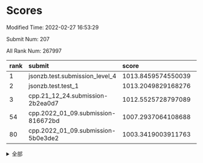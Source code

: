 # Scores

Modified Time: 2022-02-27 16:53:29

Submit Num: 207

All Rank Num: 267997

| rank |               submit               |       score        |       sigma        | pk_num |
| :--- | :--------------------------------- | :----------------- | :----------------- | :----- |
| 1    | jsonzb.test.submission_level_4     | 1013.8459574550039 | 0.8193061800031634 | 5179   |
| 2    | jsonzb.test.test_1                 | 1013.2049829168276 | 0.7993158143512257 | 5178   |
| 3    | cpp.21_12_24.submission-2b2ea0d7   | 1012.5525728797089 | 0.7966411529630664 | 5179   |
| 54   | cpp.2022_01_09.submission-816672bd | 1007.2937064108688 | 0.727596041396294  | 5174   |
| 80   | cpp.2022_01_09.submission-5b0e3de2 | 1003.3419003911763 | 0.7160519557223244 | 5174   |


<details>
<summary>全部</summary>

| rank |                 submit                 |       score        |       sigma        | pk_num |
| :--- | :------------------------------------- | :----------------- | :----------------- | :----- |
| 1    | jsonzb.test.submission_level_4         | 1013.8459574550039 | 0.8193061800031634 | 5179   |
| 2    | jsonzb.test.test_1                     | 1013.2049829168276 | 0.7993158143512257 | 5178   |
| 3    | cpp.21_12_24.submission-2b2ea0d7       | 1012.5525728797089 | 0.7966411529630664 | 5179   |
| 4    | gobigger.level_3.submission_level_3_38 | 1012.1284314182916 | 0.7793389722337516 | 5177   |
| 5    | gobigger.level_3.submission_level_3_44 | 1011.6914137929158 | 0.7713388997273317 | 5185   |
| 6    | gobigger.level_3.submission_level_3_19 | 1011.3786376868119 | 0.7703838886853381 | 5183   |
| 7    | gobigger.level_3.submission_level_3_5  | 1011.2602706191461 | 0.796206537223532  | 5174   |
| 8    | gobigger.level_3.submission_level_3_31 | 1010.9170596222195 | 0.764209798221565  | 5182   |
| 9    | gobigger.level_3.submission_level_3_34 | 1010.8734423040219 | 0.7375120281648255 | 5178   |
| 10   | gobigger.level_3.submission_level_3_42 | 1010.7539764284815 | 0.748997627409468  | 5180   |
| 11   | gobigger.level_3.submission_level_3_8  | 1010.7398483221883 | 0.7750203325723467 | 5180   |
| 12   | gobigger.level_3.submission_level_3_36 | 1010.6246193482714 | 0.7511436155584099 | 5175   |
| 13   | gobigger.level_3.submission_level_3_32 | 1010.5880180454259 | 0.7602772426643277 | 5180   |
| 14   | gobigger.level_3.submission_level_3_16 | 1010.554153723205  | 0.7656446612611295 | 5176   |
| 15   | gobigger.level_3.submission_level_3_35 | 1010.5043415787507 | 0.7774767741492115 | 5177   |
| 16   | gobigger.level_3.submission_level_3_18 | 1010.3990417408407 | 0.7685535455331028 | 5177   |
| 17   | gobigger.level_3.submission_level_3_22 | 1010.3821252276948 | 0.7588463015153609 | 5179   |
| 18   | gobigger.level_3.submission_level_3_46 | 1010.3620271571511 | 0.7709990869688466 | 5175   |
| 19   | gobigger.level_3.submission_level_3_10 | 1010.3485954831476 | 0.7572494015281771 | 5180   |
| 20   | gobigger.level_3.submission_level_3_15 | 1010.3027575546581 | 0.7687989543636182 | 5183   |
| 21   | gobigger.level_3.submission_level_3_40 | 1010.24343910573   | 0.7630406255499796 | 5182   |
| 22   | gobigger.level_3.submission_level_3_24 | 1010.2350285460745 | 0.7642977452880445 | 5179   |
| 23   | gobigger.level_3.submission_level_3_6  | 1010.1547954893988 | 0.794017859171057  | 5180   |
| 24   | gobigger.level_3.submission_level_3_48 | 1010.114737633108  | 0.7607444181683992 | 5180   |
| 25   | gobigger.level_3.submission_level_3_21 | 1010.0024756099068 | 0.7638602224995981 | 5177   |
| 26   | gobigger.level_3.submission_level_3_3  | 1009.9928809568667 | 0.7578555395354849 | 5177   |
| 27   | gobigger.level_3.submission_level_3_25 | 1009.987855076349  | 0.7638898869229711 | 5175   |
| 28   | gobigger.level_3.submission_level_3_1  | 1009.9689808298132 | 0.7470155280172075 | 5179   |
| 29   | gobigger.level_3.submission_level_3_23 | 1009.957640376393  | 0.7535315716179549 | 5176   |
| 30   | gobigger.level_3.submission_level_3_30 | 1009.9114728371068 | 0.7661453579899417 | 5178   |
| 31   | gobigger.level_3.submission_level_3_14 | 1009.9105753890393 | 0.7420489038127821 | 5179   |
| 32   | gobigger.level_3.submission_level_3_13 | 1009.8426734507021 | 0.749188190087228  | 5178   |
| 33   | gobigger.level_3.submission_level_3_41 | 1009.8277575127332 | 0.7467940467603389 | 5176   |
| 34   | gobigger.level_3.submission_level_3_27 | 1009.7708488246956 | 0.7714524824216612 | 5181   |
| 35   | gobigger.level_3.submission_level_3_7  | 1009.7706767463436 | 0.7428444979861857 | 5177   |
| 36   | gobigger.level_3.submission_level_3_37 | 1009.7225266478486 | 0.7433205047251691 | 5180   |
| 37   | gobigger.level_3.submission_level_3_28 | 1009.7078684333148 | 0.767439386153833  | 5176   |
| 38   | gobigger.level_3.submission_level_3_4  | 1009.6295657434946 | 0.7567905673540875 | 5179   |
| 39   | gobigger.level_3.submission_level_3_33 | 1009.5819546766646 | 0.7535656658222464 | 5178   |
| 40   | gobigger.level_3.submission_level_3_45 | 1009.5469570512142 | 0.7516948234888065 | 5180   |
| 41   | gobigger.level_3.submission_level_3_9  | 1009.4505882520056 | 0.7469161497692034 | 5182   |
| 42   | gobigger.level_3.submission_level_3_2  | 1009.444340386512  | 0.7416840339714617 | 5181   |
| 43   | gobigger.level_3.submission_level_3_12 | 1009.4158573787473 | 0.7489805361930576 | 5174   |
| 44   | gobigger.level_3.submission_level_3_39 | 1009.3745217692449 | 0.7506858835970689 | 5178   |
| 45   | gobigger.level_3.submission_level_3_47 | 1009.2739451349103 | 0.7576706578749124 | 5178   |
| 46   | gobigger.level_3.submission_level_3_20 | 1009.0651275604998 | 0.7394509332039573 | 5177   |
| 47   | gobigger.level_3.submission_level_3_11 | 1008.9583063618367 | 0.741325359108067  | 5180   |
| 48   | gobigger.level_3.submission_level_3_17 | 1008.9207263171779 | 0.7356222057644356 | 5180   |
| 49   | gobigger.level_3.submission_level_3_43 | 1008.8241293093292 | 0.7269806245546976 | 5177   |
| 50   | gobigger.level_3.submission_level_3_26 | 1008.7860970863218 | 0.7489496793283278 | 5178   |
| 51   | gobigger.level_3.submission_level_3_29 | 1008.7834572980431 | 0.7611831131665457 | 5179   |
| 52   | gobigger.level_3.submission_level_3_49 | 1008.6561381798849 | 0.7350496453053414 | 5177   |
| 53   | gobigger.level_3.submission_level_3_0  | 1008.3752712028653 | 0.7481133105682917 | 5176   |
| 54   | cpp.2022_01_09.submission-816672bd     | 1007.2937064108688 | 0.727596041396294  | 5174   |
| 55   | gobigger.level_1.submission_level_1_42 | 1004.8929414567085 | 0.728992191205841  | 5178   |
| 56   | gobigger.level_1.submission_level_1_1  | 1004.4821502598393 | 0.7323965264444138 | 5176   |
| 57   | gobigger.level_1.submission_level_1_13 | 1004.4786660397145 | 0.7163131175073363 | 5177   |
| 58   | gobigger.level_1.submission_level_1_7  | 1004.4082620894022 | 0.7178739873829265 | 5181   |
| 59   | gobigger.level_1.submission_level_1_17 | 1004.3381480457438 | 0.7216875771675281 | 5186   |
| 60   | gobigger.level_1.submission_level_1_11 | 1004.2031525609133 | 0.7254432061736167 | 5177   |
| 61   | gobigger.level_1.submission_level_1_46 | 1004.1802595998864 | 0.7144545154585937 | 5177   |
| 62   | gobigger.level_1.submission_level_1_40 | 1004.1398529519695 | 0.7211882507905645 | 5177   |
| 63   | gobigger.level_1.submission_level_1_41 | 1004.1349197335935 | 0.709387782626804  | 5182   |
| 64   | gobigger.level_1.submission_level_1_49 | 1004.0164109928409 | 0.7250101383466689 | 5181   |
| 65   | gobigger.level_1.submission_level_1_32 | 1003.9739568757313 | 0.7241453009737658 | 5178   |
| 66   | gobigger.level_1.submission_level_1_25 | 1003.8915425997218 | 0.7122742075134271 | 5180   |
| 67   | gobigger.level_1.submission_level_1_15 | 1003.8406889750473 | 0.7270252961177619 | 5182   |
| 68   | gobigger.level_1.submission_level_1_29 | 1003.8295012564947 | 0.711538623509615  | 5174   |
| 69   | gobigger.level_1.submission_level_1_16 | 1003.8221589369856 | 0.7229074883024391 | 5178   |
| 70   | gobigger.level_1.submission_level_1_48 | 1003.7967429869269 | 0.7098114135652025 | 5174   |
| 71   | gobigger.level_1.submission_level_1_24 | 1003.771578478432  | 0.7173618319940103 | 5182   |
| 72   | gobigger.level_1.submission_level_1_20 | 1003.7499836876268 | 0.7115805437255206 | 5183   |
| 73   | gobigger.level_1.submission_level_1_37 | 1003.7137239810826 | 0.7145044518798037 | 5184   |
| 74   | gobigger.level_1.submission_level_1_47 | 1003.6914466230523 | 0.7197246847956885 | 5175   |
| 75   | gobigger.level_1.submission_level_1_38 | 1003.6890909312009 | 0.7147074829966659 | 5177   |
| 76   | gobigger.level_1.submission_level_1_19 | 1003.6460315095661 | 0.7074477010012477 | 5179   |
| 77   | gobigger.level_1.submission_level_1_34 | 1003.6092002325713 | 0.7295578073039644 | 5181   |
| 78   | gobigger.level_1.submission_level_1_30 | 1003.6034663514253 | 0.715063118543394  | 5176   |
| 79   | gobigger.level_1.submission_level_1_39 | 1003.4972891666599 | 0.7195025266947549 | 5181   |
| 80   | cpp.2022_01_09.submission-5b0e3de2     | 1003.3419003911763 | 0.7160519557223244 | 5174   |
| 81   | gobigger.level_1.submission_level_1_14 | 1003.3067258539404 | 0.7110954106744659 | 5181   |
| 82   | gobigger.level_1.submission_level_1_5  | 1003.2927753570893 | 0.7038598179616276 | 5182   |
| 83   | gobigger.level_1.submission_level_1_31 | 1003.2774164431331 | 0.7069662671025003 | 5184   |
| 84   | gobigger.level_1.submission_level_1_36 | 1003.2704830266575 | 0.7130028766561898 | 5181   |
| 85   | gobigger.level_1.submission_level_1_2  | 1003.0900632657319 | 0.7365945797769379 | 5185   |
| 86   | gobigger.level_1.submission_level_1_9  | 1002.9631557570366 | 0.7218242726925432 | 5177   |
| 87   | gobigger.level_1.submission_level_1_10 | 1002.8984865972809 | 0.720586536344473  | 5180   |
| 88   | gobigger.level_1.submission_level_1_27 | 1002.8941388127076 | 0.7209716522738606 | 5178   |
| 89   | gobigger.level_1.submission_level_1_35 | 1002.8832285981889 | 0.7173329490068906 | 5180   |
| 90   | gobigger.level_1.submission_level_1_12 | 1002.8427412726603 | 0.7182722327534636 | 5175   |
| 91   | gobigger.level_1.submission_level_1_33 | 1002.8405690876544 | 0.7195344515972855 | 5177   |
| 92   | gobigger.level_1.submission_level_1_8  | 1002.8298731736506 | 0.71506985930271   | 5181   |
| 93   | gobigger.level_1.submission_level_1_28 | 1002.8272062937729 | 0.7167078543601982 | 5175   |
| 94   | gobigger.level_1.submission_level_1_21 | 1002.7619977828709 | 0.709614898021738  | 5179   |
| 95   | gobigger.level_1.submission_level_1_43 | 1002.7247825412924 | 0.7122636284766639 | 5180   |
| 96   | gobigger.level_1.submission_level_1_45 | 1002.682056508289  | 0.7198203513397234 | 5181   |
| 97   | gobigger.level_1.submission_level_1_4  | 1002.5963265459854 | 0.7053241782777482 | 5178   |
| 98   | gobigger.level_1.submission_level_1_23 | 1002.5925185737473 | 0.7138843675073027 | 5178   |
| 99   | gobigger.level_1.submission_level_1_0  | 1002.5724130878665 | 0.708883963904296  | 5179   |
| 100  | gobigger.level_1.submission_level_1_18 | 1002.4101963370744 | 0.7205018219389024 | 5185   |
| 101  | gobigger.level_1.submission_level_1_26 | 1002.3824801824619 | 0.707893423402557  | 5172   |
| 102  | gobigger.level_1.submission_level_1_22 | 1002.2253996711586 | 0.7220833105452961 | 5173   |
| 103  | gobigger.level_1.submission_level_1_6  | 1002.1454053572211 | 0.7160025876745746 | 5182   |
| 104  | gobigger.level_1.submission_level_1_44 | 1001.9498318656827 | 0.7211354801323935 | 5179   |
| 105  | gobigger.level_1.submission_level_1_3  | 1001.7972769312778 | 0.7174466348465738 | 5183   |
| 106  | gobigger.random.submission_random_38   | 997.197997155923   | 0.7017670243327516 | 5180   |
| 107  | gobigger.random.submission_random_12   | 997.191071414979   | 0.7112743693899657 | 5178   |
| 108  | gobigger.random.submission_random_19   | 997.1362943505086  | 0.714023271884873  | 5178   |
| 109  | gobigger.random.submission_random_23   | 996.9283005092972  | 0.723595599772037  | 5176   |
| 110  | gobigger.random.submission_random_20   | 996.8329525540447  | 0.7123148851863599 | 5179   |
| 111  | gobigger.random.submission_random_5    | 996.8262478107342  | 0.7089418452946852 | 5176   |
| 112  | gobigger.random.submission_random_36   | 996.7990268230034  | 0.706389932822382  | 5179   |
| 113  | gobigger.random.submission_random_24   | 996.5445321980123  | 0.7167563354732714 | 5178   |
| 114  | gobigger.random.submission_random_4    | 996.413011348745   | 0.710543075597568  | 5180   |
| 115  | gobigger.random.submission_random_28   | 996.3794125868801  | 0.7037163758822601 | 5180   |
| 116  | gobigger.random.submission_random_17   | 996.2962215914422  | 0.7176491694611488 | 5185   |
| 117  | gobigger.random.submission_random_18   | 996.2781260419313  | 0.7232761250885239 | 5184   |
| 118  | gobigger.random.submission_random_2    | 996.2763837459439  | 0.7197308021756454 | 5177   |
| 119  | gobigger.random.submission_random_3    | 996.2389176415813  | 0.7146177283599343 | 5176   |
| 120  | gobigger.random.submission_random_0    | 996.192970647747   | 0.7026968717530456 | 5172   |
| 121  | gobigger.random.submission_random_47   | 996.1888765286988  | 0.7012823927254928 | 5179   |
| 122  | gobigger.random.submission_random_34   | 996.1728156669861  | 0.6999847333097402 | 5175   |
| 123  | gobigger.random.submission_random_30   | 996.1703328175225  | 0.714331989538998  | 5178   |
| 124  | gobigger.random.submission_random_1    | 996.1625688846077  | 0.7121457396724159 | 5177   |
| 125  | gobigger.random.submission_random_22   | 996.1268311527949  | 0.7152688154568768 | 5176   |
| 126  | gobigger.random.submission_random_45   | 996.0879020726078  | 0.7003604813052016 | 5179   |
| 127  | gobigger.random.submission_random_13   | 996.0734369302285  | 0.7191162285240039 | 5180   |
| 128  | gobigger.random.submission_random_49   | 995.9981740479194  | 0.6981370066990512 | 5179   |
| 129  | gobigger.random.submission_random_35   | 995.9871899998477  | 0.7213721642419377 | 5179   |
| 130  | gobigger.random.submission_random_48   | 995.9807328586978  | 0.7097205904059893 | 5179   |
| 131  | gobigger.random.submission_random_42   | 995.972110897141   | 0.7101440748719117 | 5180   |
| 132  | gobigger.random.submission_random_43   | 995.9365847727597  | 0.708076308217792  | 5179   |
| 133  | gobigger.random.submission_random_15   | 995.9268512791855  | 0.7261753823196014 | 5180   |
| 134  | gobigger.random.submission_random_39   | 995.9119017077575  | 0.7117361832524516 | 5177   |
| 135  | gobigger.random.submission_random_27   | 995.8567391109003  | 0.7213716253190072 | 5179   |
| 136  | gobigger.random.submission_random_46   | 995.8312128998506  | 0.7133589619922281 | 5181   |
| 137  | gobigger.random.submission_random_33   | 995.7701709687819  | 0.6871911480154728 | 5182   |
| 138  | gobigger.random.submission_random_10   | 995.7471063593109  | 0.7075759753024671 | 5177   |
| 139  | gobigger.random.submission_random_41   | 995.6909146133987  | 0.7183579129583036 | 5175   |
| 140  | gobigger.random.submission_random_37   | 995.6743057946094  | 0.7026490699955321 | 5180   |
| 141  | gobigger.random.submission_random_32   | 995.6515149388954  | 0.7057331702509537 | 5178   |
| 142  | gobigger.random.submission_random_7    | 995.637122918558   | 0.7038221413667977 | 5177   |
| 143  | gobigger.random.submission_random_8    | 995.5355250853307  | 0.7184428270587808 | 5176   |
| 144  | gobigger.random.submission_random_16   | 995.473794891473   | 0.6993316534886168 | 5179   |
| 145  | gobigger.random.submission_random_21   | 995.4105998320699  | 0.7191377384957357 | 5177   |
| 146  | gobigger.random.submission_random_14   | 995.3839304272124  | 0.7131829859218063 | 5177   |
| 147  | gobigger.random.submission_random_29   | 995.3229296654026  | 0.709809263365581  | 5176   |
| 148  | gobigger.random.submission_random_9    | 995.2505107446151  | 0.7118891510876095 | 5179   |
| 149  | gobigger.random.submission_random_44   | 995.0917217306474  | 0.7186629794180907 | 5181   |
| 150  | gobigger.random.submission_random_6    | 995.0765087336733  | 0.7210210588579864 | 5186   |
| 151  | gobigger.random.submission_random_40   | 995.0047201766987  | 0.738981069322502  | 5182   |
| 152  | gobigger.random.submission_random_26   | 994.9904178030861  | 0.7097599737433569 | 5181   |
| 153  | gobigger.random.submission_random_11   | 994.8363449051162  | 0.7095143189844215 | 5175   |
| 154  | gobigger.level_2.submission_level_2_13 | 994.2419000252784  | 0.7246226189828414 | 5180   |
| 155  | gobigger.level_2.submission_level_2_29 | 994.0968804707927  | 0.7425446915319082 | 5182   |
| 156  | gobigger.level_2.submission_level_2_46 | 993.9415799586266  | 0.731830772104531  | 5171   |
| 157  | gobigger.random.submission_random_25   | 993.873498037352   | 0.7234571465533106 | 5176   |
| 158  | gobigger.level_2.submission_level_2_4  | 993.6814103848085  | 0.7398767643369002 | 5172   |
| 159  | gobigger.random.submission_random_31   | 993.6484720591753  | 0.7220662138558025 | 5179   |
| 160  | gobigger.level_2.submission_level_2_15 | 993.5672539886702  | 0.7387950174375675 | 5183   |
| 161  | gobigger.level_2.submission_level_2_43 | 993.5608334598958  | 0.7396929603675058 | 5180   |
| 162  | gobigger.level_2.submission_level_2_38 | 993.5389249986404  | 0.7314543192232952 | 5181   |
| 163  | gobigger.level_2.submission_level_2_39 | 993.4061979422654  | 0.7623361535369547 | 5181   |
| 164  | gobigger.level_2.submission_level_2_25 | 992.9442349073873  | 0.7290622190692916 | 5176   |
| 165  | gobigger.level_2.submission_level_2_12 | 992.9028001132737  | 0.7377464064608679 | 5178   |
| 166  | gobigger.level_2.submission_level_2_24 | 992.818509166312   | 0.7573596693060729 | 5179   |
| 167  | gobigger.level_2.submission_level_2_19 | 992.7319950070586  | 0.7357046445484632 | 5177   |
| 168  | gobigger.level_2.submission_level_2_42 | 992.5999759053216  | 0.738693044656495  | 5180   |
| 169  | gobigger.level_2.submission_level_2_27 | 992.5479325398974  | 0.7384358333846238 | 5182   |
| 170  | gobigger.level_2.submission_level_2_17 | 992.5150587161611  | 0.7508544615435545 | 5180   |
| 171  | gobigger.level_2.submission_level_2_30 | 992.4065446751584  | 0.7242145800060874 | 5179   |
| 172  | gobigger.level_2.submission_level_2_34 | 992.3957148535992  | 0.753357609651441  | 5180   |
| 173  | gobigger.level_2.submission_level_2_32 | 992.1907147053125  | 0.7269998848288782 | 5175   |
| 174  | gobigger.level_2.submission_level_2_44 | 991.9776479250689  | 0.7447830039086272 | 5181   |
| 175  | gobigger.level_2.submission_level_2_18 | 991.9436107718233  | 0.7427525988807127 | 5180   |
| 176  | gobigger.level_2.submission_level_2_40 | 991.9343617063448  | 0.7331075300593702 | 5180   |
| 177  | gobigger.level_2.submission_level_2_35 | 991.9178715679693  | 0.7444398230730309 | 5183   |
| 178  | gobigger.level_2.submission_level_2_22 | 991.8981925808208  | 0.7313213254189156 | 5180   |
| 179  | gobigger.level_2.submission_level_2_31 | 991.8465603820503  | 0.758725293572365  | 5174   |
| 180  | gobigger.level_2.submission_level_2_11 | 991.810393432606   | 0.7485976579570236 | 5173   |
| 181  | gobigger.level_2.submission_level_2_8  | 991.7949817992176  | 0.7651157278753064 | 5181   |
| 182  | gobigger.level_2.submission_level_2_28 | 991.702813239425   | 0.7422528866014564 | 5177   |
| 183  | gobigger.level_2.submission_level_2_0  | 991.6922348830739  | 0.7509718087482907 | 5181   |
| 184  | gobigger.level_2.submission_level_2_33 | 991.6912529550034  | 0.7496401955175264 | 5172   |
| 185  | gobigger.level_2.submission_level_2_48 | 991.6416124505539  | 0.7507556908278342 | 5182   |
| 186  | gobigger.level_2.submission_level_2_5  | 991.6185879096068  | 0.7570944465114966 | 5179   |
| 187  | gobigger.level_2.submission_level_2_23 | 991.6149994659685  | 0.7556653003913424 | 5180   |
| 188  | gobigger.level_2.submission_level_2_1  | 991.614387868777   | 0.7356446987099582 | 5177   |
| 189  | gobigger.level_2.submission_level_2_26 | 991.5927281984355  | 0.7326898681460872 | 5179   |
| 190  | gobigger.level_2.submission_level_2_37 | 991.5488484334251  | 0.7443267511891432 | 5185   |
| 191  | gobigger.level_2.submission_level_2_41 | 991.4370955820274  | 0.766103820730168  | 5180   |
| 192  | gobigger.level_2.submission_level_2_14 | 991.4233408264273  | 0.7541203679703541 | 5176   |
| 193  | gobigger.level_2.submission_level_2_45 | 991.3810331510172  | 0.7495945597609633 | 5184   |
| 194  | gobigger.level_2.submission_level_2_7  | 991.2202440557954  | 0.7495771856778766 | 5180   |
| 195  | gobigger.level_2.submission_level_2_21 | 991.2016264242305  | 0.7421429745722277 | 5175   |
| 196  | gobigger.level_2.submission_level_2_2  | 991.1525530797526  | 0.7601966443949769 | 5170   |
| 197  | gobigger.level_2.submission_level_2_20 | 991.1158756069487  | 0.7536699828700884 | 5181   |
| 198  | gobigger.level_2.submission_level_2_9  | 991.0578876877735  | 0.7354922955874753 | 5175   |
| 199  | gobigger.level_2.submission_level_2_10 | 990.9872582931206  | 0.763633253085138  | 5179   |
| 200  | gobigger.level_2.submission_level_2_3  | 990.9616033284291  | 0.7553231914295611 | 5182   |
| 201  | gobigger.level_2.submission_level_2_16 | 990.956458805905   | 0.7764741633389415 | 5180   |
| 202  | gobigger.level_2.submission_level_2_47 | 990.8289801551718  | 0.7626366941141476 | 5181   |
| 203  | gobigger.level_2.submission_level_2_36 | 990.723776452518   | 0.7760716857288026 | 5177   |
| 204  | gobigger.level_2.submission_level_2_6  | 990.6491620694765  | 0.7645981292835702 | 5180   |
| 205  | gobigger.level_2.submission_level_2_49 | 990.581589067393   | 0.7497518993755486 | 5179   |
| 206  | gobigger.none.submission_none_0        | 977.9109445951104  | 1.2843025785270765 | 5178   |
| 207  | gobigger.none.submission_none_1        | 975.3298559842291  | 1.4635848509177305 | 5176   |

</details>